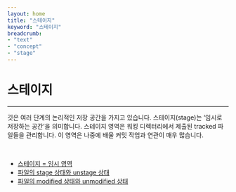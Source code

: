 ```yaml
---
layout: home
title: "스테이지"
keyword: "스테이지"
breadcrumb:
- "text"
- "concept"
- "stage"
---
```


# 스테이지
---
깃은 여러 단계의 논리적인 저장 공간을 가지고 있습니다. 스테이지(stage)는 ‘임시로 저장하는 공간’을 의미합니다. 스테이지 영역은 워킹 디렉터리에서 제출된 tracked 파일들을 관리합니다. 이 영역은 나중에 배울 커밋 작업과 연관이 매우 많습니다.  

<br>

+ [스테이지 = 임시 영역](stage)
+ [파일의 stage 상태와 unstage 상태](unstage)
+ [파일의 modified 상태와 unmodified 상태](modified)